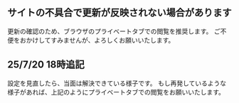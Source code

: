 ﻿---
layout: post
categories: [お知らせ]
tags: []
slug: "1210"
image: /assets/img/teaser.png
---
## サイトの不具合で更新が反映されない場合があります
更新の確認のため、ブラウザのプライベートタブでの閲覧を推奨します。
ご不便をおかけしてすみませんが、よろしくお願いいたします。

## 25/7/20 18時追記
設定を見直したら、当面は解決できている様子です。
もし再発しているような様子があれば、上記のようにプライベートタブでの閲覧をお願いいたします。
